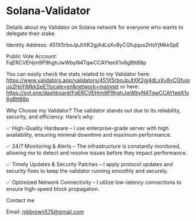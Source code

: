 # Solana-Validator
Details about my Validator on Solana network for everyone who wants to delegate their stake.

Identity Address: 451X5rboJpJtXK2gj4dLsXv8yCGfujqus2HsYjMkkSpE

Public Vote Account: FqERCVEHjm9P9hghJwWbyN4TqwCCAYteeX1v6gBtt88p

You can easily check the stats related to my Validator here: https://www.validators.app/validators/451X5rboJpJtXK2gj4dLsXv8yCGfujqus2HsYjMkkSpE?locale=en&network=mainnet
or here: https://svt.one/dashboard/FqERCVEHjm9P9hghJwWbyN4TqwCCAYteeX1v6gBtt88p

Why Choose my Validator?
The validator stands out due to its reliability, security, and efficiency. Here’s why:

✅ High-Quality Hardware – I use enterprise-grade server with high availability, ensuring minimal downtime and maximum performance.

✅ 24/7 Monitoring & Alerts – The infrastructure is constantly monitored, allowing me to detect and resolve issues before they impact performance.

✅ Timely Updates & Security Patches – I apply protocol updates and security fixes to keep the validator running smoothly and securely.

✅ Optimized Network Connectivity – I utilize low-latency connections to ensure high-speed block propagation.

Contact me

Email: nikbrown575@gmail.com
